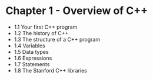 Chapter 1 - Overview of C++
===========================

* 1.1 Your first C++ program
* 1.2 The history of C++
* 1.3 The structure of a C++ program
* 1.4 Variables
* 1.5 Data types
* 1.6 Expressions
* 1.7 Statements
* 1.8 The Stanford C++ libraries